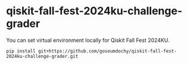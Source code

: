 # qiskit-fall-fest-2024ku-challenge-grader
You can set virtual environment locally for Qiskit Fall Fest 2024KU.

```pip install git+https://github.com/goseumdochy/qiskit-fall-fest-2024ku-challenge-grader.git```
